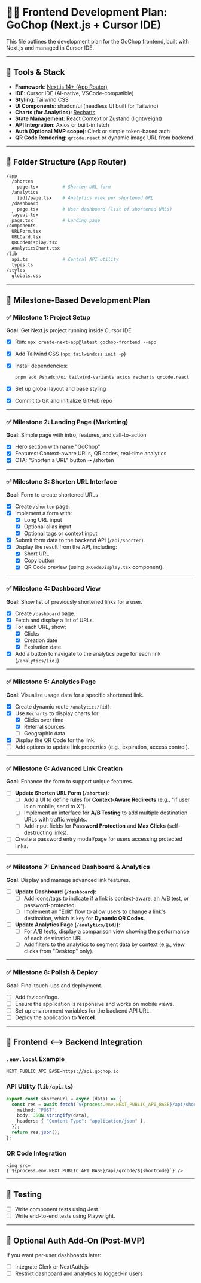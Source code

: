 # 🧑‍💻 Frontend Development Plan: GoChop (Next.js + Cursor IDE)

This file outlines the development plan for the GoChop frontend, built with Next.js and managed in Cursor IDE.

---

## 🧰 Tools & Stack

- **Framework**: [Next.js 14+ (App Router)](https://nextjs.org)
- **IDE**: Cursor IDE (AI-native, VSCode-compatible)
- **Styling**: Tailwind CSS
- **UI Components**: shadcn/ui (headless UI built for Tailwind)
- **Charts (for Analytics)**: [Recharts](https://recharts.org/)
- **State Management**: React Context or Zustand (lightweight)
- **API Integration**: Axios or built-in fetch
- **Auth (Optional MVP scope)**: Clerk or simple token-based auth
- **QR Code Rendering**: `qrcode.react` or dynamic image URL from backend

---

## 📁 Folder Structure (App Router)

```bash
/app
  /shorten
    page.tsx         # Shorten URL form
  /analytics
    [id]/page.tsx    # Analytics view per shortened URL
  /dashboard
    page.tsx         # User dashboard (list of shortened URLs)
  layout.tsx
  page.tsx           # Landing page
/components
  URLForm.tsx
  URLCard.tsx
  QRCodeDisplay.tsx
  AnalyticsChart.tsx
/lib
  api.ts             # Central API utility
  types.ts
/styles
  globals.css
```

---

## 🚦 Milestone-Based Development Plan

### ✅ **Milestone 1: Project Setup**

**Goal**: Get Next.js project running inside Cursor IDE

- [x] Run: `npx create-next-app@latest gochop-frontend --app`
- [x] Add Tailwind CSS (`npx tailwindcss init -p`)
- [x] Install dependencies:

  ```bash
  pnpm add @shadcn/ui tailwind-variants axios recharts qrcode.react
  ```

- [x] Set up global layout and base styling
- [x] Commit to Git and initialize GitHub repo

---

### ✅ **Milestone 2: Landing Page (Marketing)**

**Goal**: Simple page with intro, features, and call-to-action

- [x] Hero section with name "GoChop"
- [x] Features: Context-aware URLs, QR codes, real-time analytics
- [x] CTA: "Shorten a URL" button ➝ /shorten

---

### ✅ **Milestone 3: Shorten URL Interface**

**Goal**: Form to create shortened URLs

- [x] Create `/shorten` page.
- [x] Implement a form with:
  - [x] Long URL input
  - [x] Optional alias input
  - [x] Optional tags or context input
- [x] Submit form data to the backend API (`/api/shorten`).
- [x] Display the result from the API, including:
  - [x] Short URL
  - [x] Copy button
  - [x] QR Code preview (using `QRCodeDisplay.tsx` component).

---

### ✅ **Milestone 4: Dashboard View**

**Goal**: Show list of previously shortened links for a user.

- [x] Create `/dashboard` page.
- [x] Fetch and display a list of URLs.
- [x] For each URL, show:
  - [x] Clicks
  - [x] Creation date
  - [x] Expiration date
- [x] Add a button to navigate to the analytics page for each link (`/analytics/[id]`).

---

### ✅ **Milestone 5: Analytics Page**

**Goal**: Visualize usage data for a specific shortened link.

- [x] Create dynamic route `/analytics/[id]`.
- [x] Use `Recharts` to display charts for:
  - [x] Clicks over time
  - [x] Referral sources
  - [ ] Geographic data
- [x] Display the QR Code for the link.
- [ ] Add options to update link properties (e.g., expiration, access control).

---

### ✅ **Milestone 6: Advanced Link Creation**

**Goal**: Enhance the form to support unique features.

- [ ] **Update Shorten URL Form (`/shorten`)**:
  - [ ] Add a UI to define rules for **Context-Aware Redirects** (e.g., "if user is on mobile, send to X").
  - [ ] Implement an interface for **A/B Testing** to add multiple destination URLs with traffic weights.
  - [ ] Add input fields for **Password Protection** and **Max Clicks** (self-destructing links).
- [ ] Create a password entry modal/page for users accessing protected links.

---

### ✅ **Milestone 7: Enhanced Dashboard & Analytics**

**Goal**: Display and manage advanced link features.

- [ ] **Update Dashboard (`/dashboard`)**:
  - [ ] Add icons/tags to indicate if a link is context-aware, an A/B test, or password-protected.
  - [ ] Implement an "Edit" flow to allow users to change a link's destination, which is key for **Dynamic QR Codes**.
- [ ] **Update Analytics Page (`/analytics/[id]`)**:
  - [ ] For A/B tests, display a comparison view showing the performance of each destination URL.
  - [ ] Add filters to the analytics to segment data by context (e.g., view clicks from "Desktop" only).

---

### ✅ **Milestone 8: Polish & Deploy**

**Goal**: Final touch-ups and deployment.

- [ ] Add favicon/logo.
- [ ] Ensure the application is responsive and works on mobile views.
- [ ] Set up environment variables for the backend API URL.
- [ ] Deploy the application to **Vercel**.

---

## 🔗 Frontend <–> Backend Integration

### `.env.local` Example

```env
NEXT_PUBLIC_API_BASE=https://api.gochop.io
```

### API Utility (`lib/api.ts`)

```ts
export const shortenUrl = async (data) => {
  const res = await fetch(`${process.env.NEXT_PUBLIC_API_BASE}/api/shorten`, {
    method: "POST",
    body: JSON.stringify(data),
    headers: { "Content-Type": "application/json" },
  });
  return res.json();
};
```

### QR Code Integration

```tsx
<img src={`${process.env.NEXT_PUBLIC_API_BASE}/api/qrcode/${shortCode}`} />
```

---

## 🧪 Testing

- [ ] Write component tests using Jest.
- [ ] Write end-to-end tests using Playwright.

---

## 🪪 Optional Auth Add-On (Post-MVP)

If you want per-user dashboards later:

- [ ] Integrate Clerk or NextAuth.js
- [ ] Restrict dashboard and analytics to logged-in users
